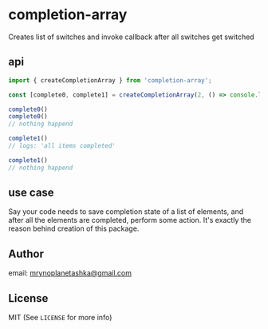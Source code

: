 # completion-array

Creates list of switches and invoke callback after all switches get switched
## api
```js
import { createCompletionArray } from 'completion-array';

const [complete0, complete1] = createCompletionArray(2, () => console.log('all items completed'));

complete0()
complete0()
// nothing happend

complete1()
// logs: 'all items completed'

complete1()
// nothing happend
```
## use case
Say your code needs to save completion state of a list of elements, and after all the elements are completed, perform some action. It's exactly the reason behind creation of this package.

## Author
email:
mrynoplanetashka@gmail.com

## License
MIT (See `LICENSE` for more info)